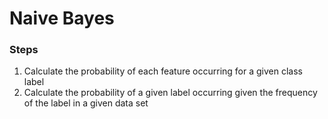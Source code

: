 # Naive Bayes

### Steps
1. Calculate the probability of each feature occurring for a given class label
2. Calculate the probability of a given label occurring given the frequency of the label in a given data set
